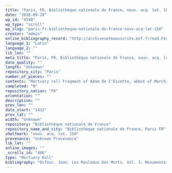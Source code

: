 ```yaml
---
title: "Paris, FR, Bibliothèque nationale de France, nouv. acq. lat. 150"
date: "2016-09-28"
wp_id: "4548"
wp_type: "scroll"
wp_slug: "paris-fr-bibliotheque-nationale-de-france-nouv-acq-lat-150"
creator: "admin"
online_bibliography_record: "http://archivesetmanuscrits.bnf.fr/ead.html?id=FRBNFEAD000069818"
language_1: "Latin"
language_2: ""
lib_lon: ""
meta_title: "Paris, FR, Bibliothèque nationale de France, nouv. acq. lat. 150"
date_quality: ""
length: "Unknown"
repository_city: "Paris"
number_of_pieces: ""
contents: "Mortuary roll Fragment of Adam de I'Escotte, abbot of Marchiennes ."
completed: "N"
repository_nation: "FR"
orientation: ""
description: ""
prov_lon: ""
date_start: "1432"
prov_lat: ""
width: "Unknown"
repository: "Bibliothèque nationale de France"
repository_name_and_city: "Bibliothèque nationale de France, Paris FR"
shelfmark: "nouv. acq. lat. 150"
provenance: "Unknown Provenance"
lib_lat: ""
online_images: ""
_scrolls_id: "406"
type: "Mortuary Roll"
bibliography: "Dufour, Jean. Les Rouleaux Des Morts. Vol. 3. Monumenta Palaeographica Medii Aevi. Series Gallica. Turnhout: Brepols, 2009, no. 326."
---
```



